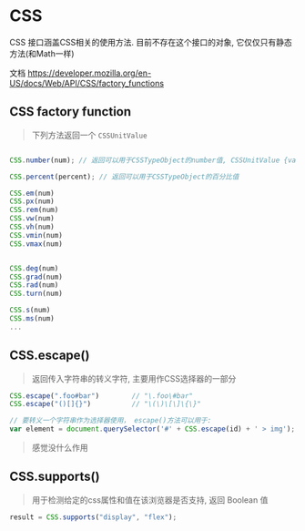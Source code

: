 # CSS

CSS 接口涵盖CSS相关的使用方法. 目前不存在这个接口的对象, 它仅仅只有静态方法(和Math一样)

文档 https://developer.mozilla.org/en-US/docs/Web/API/CSS/factory_functions


## CSS factory function

> 下列方法返回一个 `CSSUnitValue` 
```js

CSS.number(num); // 返回可以用于CSSTypeObject的number值, CSSUnitValue {value: num, unit: "number"}

CSS.percent(percent); // 返回可以用于CSSTypeObject的百分比值

CSS.em(num)
CSS.px(num)
CSS.rem(num)
CSS.vw(num)
CSS.vh(num)
CSS.vmin(num)
CSS.vmax(num)


CSS.deg(num)
CSS.grad(num)
CSS.rad(num)
CSS.turn(num)

CSS.s(num)
CSS.ms(num)
...
```

## CSS.escape()

> 返回传入字符串的转义字符, 主要用作CSS选择器的一部分

```js
CSS.escape(".foo#bar")        // "\.foo\#bar"
CSS.escape("()[]{}")          // "\(\)\[\]\{\}"

// 要转义一个字符串作为选择器使用， escape()方法可以用于:
var element = document.querySelector('#' + CSS.escape(id) + ' > img');

```
> 感觉没什么作用


## CSS.supports()

> 用于检测给定的css属性和值在该浏览器是否支持, 返回 Boolean 值

```js
result = CSS.supports("display", "flex");
```

